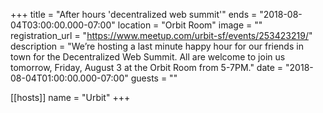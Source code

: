 +++
title = "After hours 'decentralized web summit'"
ends = "2018-08-04T03:00:00.000-07:00"
location = "Orbit Room"
image = ""
registration_url = "https://www.meetup.com/urbit-sf/events/253423219/"
description = "We’re hosting a last minute happy hour for our friends in town for the Decentralized Web Summit. All are welcome to join us tomorrow, Friday, August 3 at the Orbit Room from 5-7PM."
date = "2018-08-04T01:00:00.000-07:00"
guests = ""

[[hosts]]
name = "Urbit"
+++
